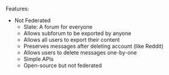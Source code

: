 Features:
- Not Federated
	- Slate: A forum for everyone
	- Allows subforum to be exported by anyone
	- Allows all users to export their content
	- Preserves messages after deleting account (like Reddit)
	- Allows users to delete messages one-by-one
	- Simple APIs
	- Open-source but not federated